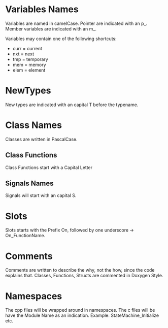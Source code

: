 # Variables Names
Variables are named in camelCase. Pointer are indicated with an p_.  
Member variables are indicated with an m_.

Variables may contain one of the following shortcuts:
   - curr = current
   - nxt = next
   - tmp = temporary
   - mem = memory
   - elem = element

# NewTypes
New types are indicated with an capital T before the typename.

# Class Names
Classes are written in PascalCase.
## Class Functions
Class Functions start with a Capital Letter
## Signals Names
Signals will start with an capital S.

# Slots
Slots starts with the Prefix On, followed by one underscore -> On_FunctionName.

# Comments
Comments are written to describe the why, not the how, since the code explains that.
Classes, Functions, Structs are commented in Doxygen Style.

# Namespaces
The cpp files will be wrapped around in namespaces. The c files will be have the Module Name as an indication. Example: StateMachine_Initialize etc.

